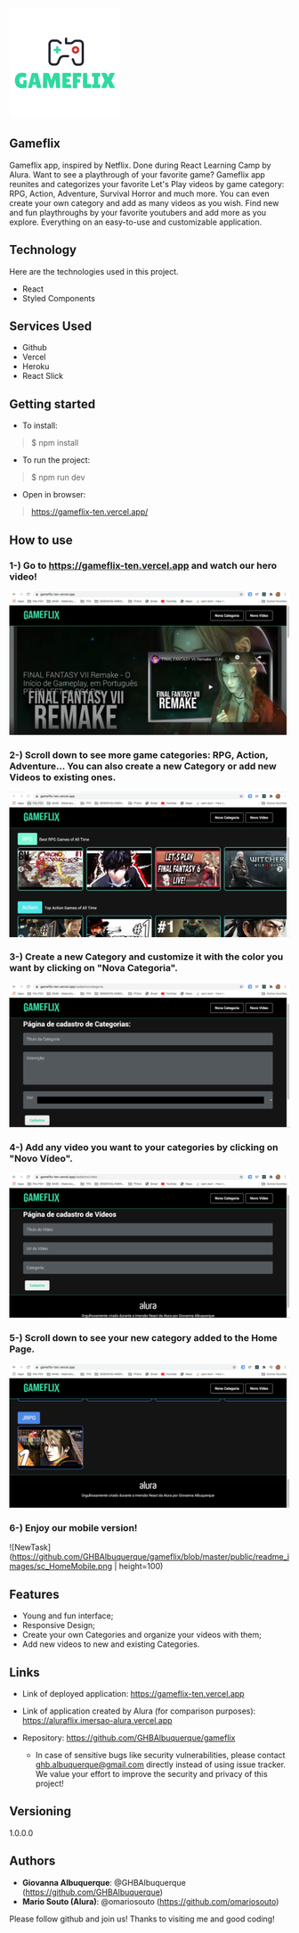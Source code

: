 ![Logo of the project](https://github.com/GHBAlbuquerque/gameflix/blob/master/public/readme_images/logo.png)
 
## Gameflix

Gameflix app, inspired by Netflix. Done during React Learning Camp by Alura.
Want to see a playthrough of your favorite game? Gameflix app reunites and categorizes your favorite Let's Play videos by game category: RPG, Action, Adventure, Survival Horror and much more. You can even create your own category and add as many videos as you wish.
Find new and fun playthroughs by your favorite youtubers and add more as you explore. Everything on an easy-to-use and customizable application.
 
 
## Technology 
 
Here are the technologies used in this project.
 
* React
* Styled Components
 
 
## Services Used
 
* Github
* Vercel
* Heroku
* React Slick
 
 
## Getting started
 
* To install:
>    $ npm install
* To run the project:
>    $ npm run dev
* Open in browser:
>    https://gameflix-ten.vercel.app/
 
## How to use
 
### 1-) Go to https://gameflix-ten.vercel.app and watch our hero video!
![HomeScreen](https://github.com/GHBAlbuquerque/gameflix/blob/master/public/readme_images/sc_HomeBanner.png)

### 2-) Scroll down to see more game categories: RPG, Action, Adventure... You can also create a new Category or add new Videos to existing ones.
![TaskLists](https://github.com/GHBAlbuquerque/gameflix/blob/master/public/readme_images/sc_videocarousels.png)

### 3-) Create a new Category and customize it with the color you want by clicking on "Nova Categoria".
![NewTaskList](https://github.com/GHBAlbuquerque/gameflix/blob/master/public/readme_images/sc_categoryreg.png)

### 4-) Add any video you want to your categories by clicking on "Novo Vídeo".
![ViewTaskList](https://github.com/GHBAlbuquerque/gameflix/blob/master/public/readme_images/sc_videoreg.png)

### 5-) Scroll down to see your new category added to the Home Page.
![NewTask](https://github.com/GHBAlbuquerque/gameflix/blob/master/public/readme_images/sc_newcategoryvideo.png)

### 6-) Enjoy our mobile version!
![NewTask](https://github.com/GHBAlbuquerque/gameflix/blob/master/public/readme_images/sc_HomeMobile.png | height=100)

 
## Features
 
  - Young and fun interface;
  - Responsive Design;
  - Create your own Categories and organize your videos with them;
  - Add new videos to new and existing Categories.
 
 
## Links
 
 - Link of deployed application: https://gameflix-ten.vercel.app
 - Link of application created by Alura (for comparison purposes): https://aluraflix.imersao-alura.vercel.app
 
  - Repository: https://github.com/GHBAlbuquerque/gameflix
    - In case of sensitive bugs like security vulnerabilities, please contact
     ghb.albuquerque@gmail.com directly instead of using issue tracker. We value your effort
      to improve the security and privacy of this project!
 
 
## Versioning
 
1.0.0.0
 
 
## Authors
 
* **Giovanna Albuquerque**: @GHBAlbuquerque (https://github.com/GHBAlbuquerque)
* **Mario Souto (Alura)**: @omariosouto (https://github.com/omariosouto)
 
 
Please follow github and join us!
Thanks to visiting me and good coding!
